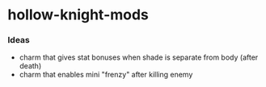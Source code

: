 # hollow-knight-mods

### Ideas
- charm that gives stat bonuses when shade is separate from body (after death)
- charm that enables mini "frenzy" after killing enemy
